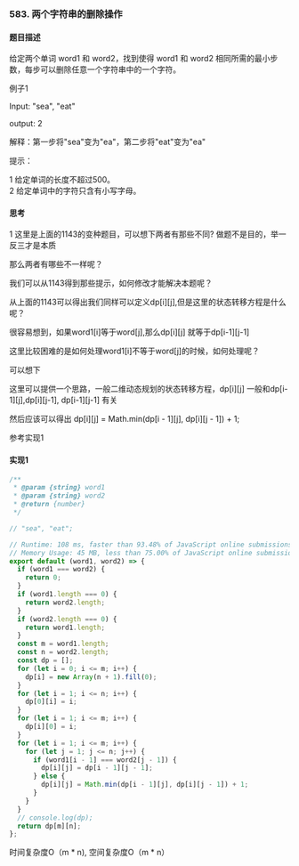 ### 583. 两个字符串的删除操作

#### 题目描述

给定两个单词 word1 和 word2，找到使得 word1 和 word2 相同所需的最小步数，每步可以删除任意一个字符串中的一个字符。<br/>


例子1<br/>

Input:  "sea", "eat" <br/>

output: 2<br/>

解释：第一步将"sea"变为"ea"，第二步将"eat"变为"ea"
<br/>



提示：<br/>


1 给定单词的长度不超过500。<br/>
2 给定单词中的字符只含有小写字母。<br/>



#### 思考

1 这里是上面的1143的变种题目，可以想下两者有那些不同?
做题不是目的，举一反三才是本质<br/>

那么两者有哪些不一样呢？<br/>

我们可以从1143得到那些提示，如何修改才能解决本题呢？<br/>

从上面的1143可以得出我们同样可以定义dp[i][j],但是这里的状态转移方程是什么呢？<br/>

很容易想到，如果word1[i]等于word[j],那么dp[i][j] 就等于dp[i-1][j-1]<br/>

这里比较困难的是如何处理word1[i]不等于word[j]的时候，如何处理呢？<br/>

可以想下<br/>

这里可以提供一个思路，一般二维动态规划的状态转移方程，dp[i][j] 一般和dp[i-1][j],dp[i][j-1],
dp[i-1][j-1] 有关<br/>

然后应该可以得出
dp[i][j] = Math.min(dp[i - 1][j], dp[i][j - 1]) + 1;<br/>

参考实现1<br/>


#### 实现1

```js
/**
 * @param {string} word1
 * @param {string} word2
 * @return {number}
 */

// "sea", "eat";

// Runtime: 108 ms, faster than 93.48% of JavaScript online submissions for Delete Operation for Two Strings.
// Memory Usage: 45 MB, less than 75.00% of JavaScript online submissions for Delete Operation for Two Strings.
export default (word1, word2) => {
  if (word1 === word2) {
    return 0;
  }
  if (word1.length === 0) {
    return word2.length;
  }
  if (word2.length === 0) {
    return word1.length;
  }
  const m = word1.length;
  const n = word2.length;
  const dp = [];
  for (let i = 0; i <= m; i++) {
    dp[i] = new Array(n + 1).fill(0);
  }
  for (let i = 1; i <= n; i++) {
    dp[0][i] = i;
  }
  for (let i = 1; i <= m; i++) {
    dp[i][0] = i;
  }
  for (let i = 1; i <= m; i++) {
    for (let j = 1; j <= n; j++) {
      if (word1[i - 1] === word2[j - 1]) {
        dp[i][j] = dp[i - 1][j - 1];
      } else {
        dp[i][j] = Math.min(dp[i - 1][j], dp[i][j - 1]) + 1;
      }
    }
  }
  // console.log(dp);
  return dp[m][n];
};

```
时间复杂度O（m * n), 空间复杂度O（m * n）
